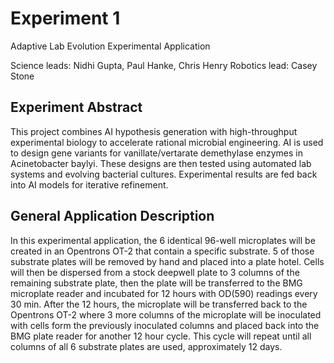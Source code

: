 # Experiment 1

Adaptive Lab Evolution Experimental Application

Science leads: Nidhi Gupta, Paul Hanke, Chris Henry
Robotics lead: Casey Stone

## Experiment Abstract

This project combines AI hypothesis generation with high-throughput experimental biology to accelerate rational microbial engineering. AI is used to design gene variants for vanillate/vertarate demethylase enzymes in Acinetobacter baylyi. These designs are then tested using automated lab systems and evolving bacterial cultures. Experimental results are fed back into AI models for iterative refinement.

## General Application Description

In this experimental application, the 6 identical 96-well microplates will be created in an Opentrons OT-2 that contain a specific substrate. 5 of those substrate plates will be removed by hand and placed into a plate hotel. Cells will then be dispersed from a stock deepwell plate to 3 columns of the remaining substrate plate, then the plate will be transferred to the BMG microplate reader and incubated for 12 hours with OD(590) readings every 30 min. After the 12 hours, the microplate will be transferred back to the Opentrons OT-2 where 3 more columns of the microplate will be inoculated with cells form the previously inoculated columns and placed back into the BMG plate reader for another 12 hour cycle. This cycle will repeat until all columns of all 6 substrate plates are used, approximately 12 days.
